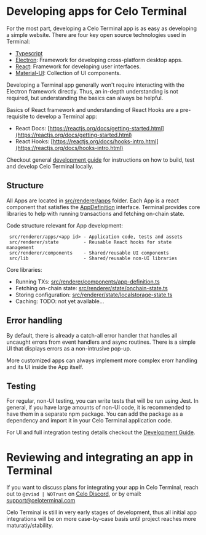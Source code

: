 # Developing apps for Celo Terminal

For the most part, developing a Celo Terminal app is as easy as developing a simple website.
There are four key open source technologies used in Terminal:
* [Typescript](https://www.typescriptlang.org/docs/)
* [Electron](https://www.electronjs.org/docs): Framework for developing cross-platform desktop apps.
* [React](https://reactjs.org/docs/getting-started.html): Framework for developing user interfaces.
* [Material-UI](https://material-ui.com/): Collection of UI components.

Developing a Terminal app generally won't require interacting with the Electron framework directly. Thus,
an in-depth understanding is not required, but understanding the basics can always be helpful.

Basics of React framework and understanding of React Hooks are a pre-requisite to develop a Terminal app:
* React Docs: [https://reactjs.org/docs/getting-started.html](https://reactjs.org/docs/getting-started.html)
* React Hooks: [https://reactjs.org/docs/hooks-intro.html](https://reactjs.org/docs/hooks-intro.html)

Checkout general [development guide](./develop.md) for instructions on how to build, test and
develop Celo Terminal locally.

## Structure

All Apps are located in [src/renderer/apps](../src/renderer/apps) folder. Each App is a react component
that satisfies the [AppDefinition](../src/renderer/components/app-definition.ts) interface. Terminal provides
core libraries to help with running transactions and fetching on-chain state.

Code structure relevant for App development:
```
 src/renderer/apps/<app id> - Application code, tests and assets
 src/renderer/state         - Reusable React hooks for state management
 src/renderer/components    - Shared/reusable UI components
 src/lib                    - Shared/reusable non-UI libraries
```

Core libraries:
* Running TXs: [src/renderer/components/app-definition.ts](../src/renderer/components/app-definition.ts)
* Fetching on-chain state: [src/renderer/state/onchain-state.ts](../src/renderer/state/onchain-state.ts)
* Storing configuration: [src/renderer/state/localstorage-state.ts](../src/renderer/state/localstorage-state.ts)
* Caching: TODO: not yet available...

## Error handling

By default, there is already a catch-all error handler that handles all uncaught errors from
event handlers and async routines. There is a simple UI that displays errors as a non-intrusive
pop-up.

More customized apps can always implement more complex erorr handling and its UI inside the App itself.

## Testing

For regular, non-UI testing, you can write tests that will be run using Jest. In general, if you have large
amounts of non-UI code, it is recommended to have them in a separate npm package. You can add the package as 
a dependency and import it in your Celo Terminal application code. 

For UI and full integration testing details checkout the [Development Guide](./develop.md#end-2-endintegrationui-testing).

# Reviewing and integrating an app in Terminal

If you want to discuss plans for integrating your app in Celo Terminal, reach out to
`@zviad | WOTrust` on [Celo Discord](https://chat.celo.org), or by email: support@celoterminal.com

Celo Terminal is still in very early stages of development, thus all initial app integrations
will be on more case-by-case basis until project reaches more maturatiy/stability.

